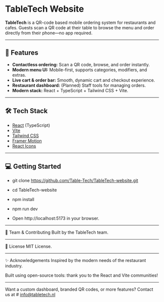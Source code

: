 # TableTech Website

**TableTech** is a QR-code based mobile ordering system for restaurants and cafes. Guests scan a QR code at their table to browse the menu and order directly from their phone—no app required.

---

## 🚀 Features

- **Contactless ordering:** Scan a QR code, browse, and order instantly.
- **Modern menu UI:** Mobile-first, supports categories, modifiers, and extras.
- **Live cart & order bar:** Smooth, dynamic cart and checkout experience.
- **Restaurant dashboard:** (Planned) Staff tools for managing orders.
- **Modern stack:** React + TypeScript + Tailwind CSS + Vite.

---

## 🛠️ Tech Stack

- [React](https://react.dev/) (TypeScript)
- [Vite](https://vitejs.dev/)
- [Tailwind CSS](https://tailwindcss.com/)
- [Framer Motion](https://www.framer.com/motion/)
- [React Icons](https://react-icons.github.io/react-icons/)

---

## 💻 Getting Started

- git clone https://github.com/Table-Tech/TableTech-website.git
- cd TableTech-website
- npm install
- npm run dev

- Open http://localhost:5173 in your browser.

---

👥 Team & Contributing
Built by the TableTech team.

---

📄 License
MIT License.

---

✨ Acknowledgements
Inspired by the modern needs of the restaurant industry.

Built using open-source tools: thank you to the React and Vite communities!

---

Want a custom dashboard, branded QR codes, or more features?
Contact us at # info@tabletech.nl


